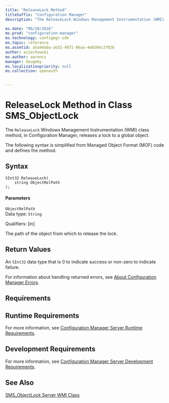 ```yaml
---
title: "ReleaseLock Method"
titleSuffix: "Configuration Manager"
description: "The ReleaseLock Windows Management Instrumentation (WMI) class method releases a lock to a global object."  

ms.date: "09/20/2016"
ms.prod: "configuration-manager"
ms.technology: configmgr-sdk
ms.topic: reference
ms.assetid: a5a94aba-ab32-4971-86aa-4e0266c37028
author: aczechowski
ms.author: aaroncz
manager: dougeby
ms.localizationpriority: null
ms.collection: openauth


---
```

# ReleaseLock Method in Class SMS_ObjectLock
The `ReleaseLock` Windows Management Instrumentation (WMI) class method, in Configuration Manager, releases a lock to a global object.  

 The following syntax is simplified from Managed Object Format (MOF) code and defines the method.  

## Syntax  

```  
SInt32 ReleaseLock(  
    string ObjectRelPath  
);  
```  

#### Parameters  
 `ObjectRelPath`  
 Data type: `String`  

 Qualifiers: [in]  

 The path of the object from which to release the lock.  

## Return Values  
 An `SInt32` data type that is 0 to indicate success or non-zero to indicate failure.  

 For information about handling returned errors, see [About Configuration Manager Errors](../../../develop/core/understand/about-configuration-manager-errors.md).  

## Requirements  

## Runtime Requirements  
 For more information, see [Configuration Manager Server Runtime Requirements](../../../develop/core/reqs/server-runtime-requirements.md).  

## Development Requirements  
 For more information, see [Configuration Manager Server Development Requirements](../../../develop/core/reqs/server-development-requirements.md).  

## See Also  
 [SMS_ObjectLock Server WMI Class](../../../develop/reference/misc/sms_objectlock-server-wmi-class.md)
